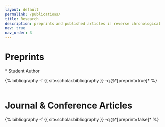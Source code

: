 ```yaml
---
layout: default
permalink: /publications/
title: Research
description: preprints and published articles in reverse chronological order
nav: true
nav_order: 3
---
```


<!-- _pages/publications.md -->

<h1 class="post-title"> Preprints </h1>
<p class="post-description"> &#x2A; Student Author </p>
<div class="publications">
            {% bibliography -f {{ site.scholar.bibliography }} -q @*[preprint=true]* %}
          </div>

<br>
<h1 class="post-title"> Journal & Conference Articles </h1>
<div class="publications">
            {% bibliography -f {{ site.scholar.bibliography }} -q @*[preprint=false]* %}
</div>
